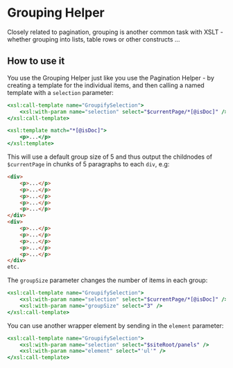 # Grouping Helper

Closely related to pagination, grouping is another common task with XSLT - whether grouping into lists, table rows or other
constructs ...

## How to use it

You use the Grouping Helper just like you use the Pagination Helper - by creating a template for the individual items,
and then calling a named template with a `selection` parameter:

```xslt
<xsl:call-template name="GroupifySelection">
	<xsl:with-param name="selection" select="$currentPage/*[@isDoc]" />
</xsl:call-template>

<xsl:template match="*[@isDoc]">
	<p>...</p>
</xsl:template>
```

This will use a default group size of 5 and thus output the childnodes of `$currentPage` in chunks of 5 paragraphs to each `div`, e.g:

```html
<div>
	<p>...</p>
	<p>...</p>
	<p>...</p>
	<p>...</p>
	<p>...</p>
</div> 
<div>
	<p>...</p>
	<p>...</p>
	<p>...</p>
	<p>...</p>
	<p>...</p>
</div> 
etc.
```

The `groupSize` parameter changes the number of items in each group:

```xslt
<xsl:call-template name="GroupifySelection">
	<xsl:with-param name="selection" select="$currentPage/*[@isDoc]" />
	<xsl:with-param name="groupSize" select="3" />
</xsl:call-template>
```

You can use another wrapper element by sending in the `element` parameter:

```xslt
<xsl:call-template name="GroupifySelection">
	<xsl:with-param name="selection" select="$siteRoot/panels" />
	<xsl:with-param name="element" select="'ul'" />
</xsl:call-template>
```
